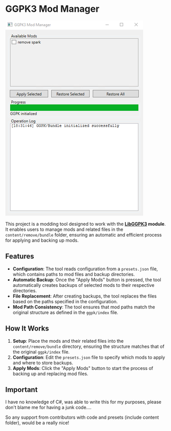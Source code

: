 # GGPK3 Mod Manager 
![Project Image](https://github.com/qvchoq/GGPK3ModManager/blob/main/preview.png)

This project is a modding tool designed to work with the **[LibGGPK3](https://github.com/aianlinb/LibGGPK3)
 module**. It enables users to manage mods and related files in the `content/remove/bundle` folder, ensuring an automatic and efficient process for applying and backing up mods.

## Features

- **Configuration**: The tool reads configuration from a `presets.json` file, which contains paths to mod files and backup directories.
- **Automatic Backup**: Once the "Apply Mods" button is pressed, the tool automatically creates backups of selected mods to their respective directories.
- **File Replacement**: After creating backups, the tool replaces the files based on the paths specified in the configuration.
- **Mod Path Consistency**: The tool ensures that mod paths match the original structure as defined in the `ggpk/index` file.

## How It Works

1. **Setup**: Place the mods and their related files into the `content/remove/bundle` directory, ensuring the structure matches that of the original `ggpk/index` file.
2. **Configuration**: Edit the `presets.json` file to specify which mods to apply and where to store backups.
3. **Apply Mods**: Click the "Apply Mods" button to start the process of backing up and replacing mod files.

## Important

I have no knowledge of С#, was able to write this for my purposes, please don't blame me for having a junk code.... 

So any support from contributors with code and presets (include content folder), would be a really nice!
